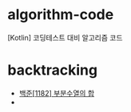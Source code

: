 # algorithm-code                    
[Kotlin] 코딩테스트 대비 알고리즘 코드                         
# backtracking                    
* [백준[1182] 부분수열의 합](https://hungseong.tistory.com/50)                        
* 
